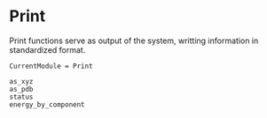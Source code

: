 # Print

Print functions serve as output of the system, writting information in standardized format.

```@meta
CurrentModule = Print
```

```@docs
as_xyz
as_pdb
status
energy_by_component
```